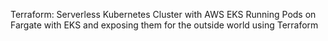Terraform: Serverless Kubernetes Cluster with AWS EKS
Running Pods on Fargate with EKS and exposing them for the outside world using Terraform
